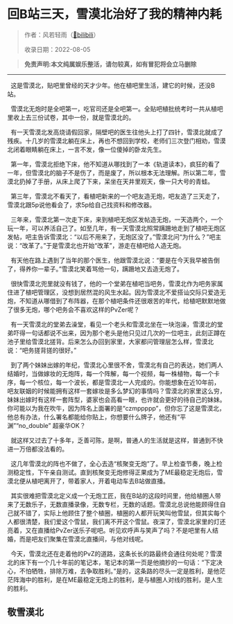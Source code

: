 # 回B站三天，雪漠北治好了我的精神内耗

> 作者：风若轻雨（[🔗bilibili](https://www.bilibili.com/read/cv17898916)）
>
> 收录日期：2022-08-05

> **免责声明:本文纯属娱乐整活，请勿较真，如有冒犯将会立马删除**
---
  这是雪漠北，贴吧里曾经的天才少年。他在植吧里生活，建它的时候，还没B站。

  雪漠北无炮时是全吧第一，吃官司还是全吧第一。全贴吧植批统考时一共从植吧里收上去三份试卷，其中一份，就是雪漠北的。

  有一天雪漠北发高烧请假回家，隔壁吧的医生往他头上打了四针，雪漠北就成了残疾。十几岁的雪漠北躺在床上，再也不想回到学校，老师们三次登门相劝，雪漠北闭着眼睛躺在床上，一言不发，像一位傻掉的卧龙先生。

  第一年，雪漠北拒绝下床，他不知道从哪找到了一本《轨道读本》，疯狂的看了一年，但雪漠北的脑子不是伤了，而是废了，所以根本无法理解。所以第二年，雪漠北扔掉了手册，从床上爬了下来，呆坐在天井里观天，像一只大号的青蛙。

  第三年，雪漠北不看天了，看植吧新来的一个吧友造无炮，吧友造了三天走了，雪漠北跟5p说他看会了，求5p给自己找资料和修改器。

  三年来，雪漠北第一次走下床，来到植吧无炮区发帖造无炮，一天造两个，一个玩一年，可以养活自己了。如至几年，有一天雪漠北照常蹒跚地走到了植吧无炮区发帖，吧主告诉雪漠北：“以后不用来了，无炮区没了。”雪漠北问“为什么？”吧主说：“改革了。”于是雪漠北也开始“改革”，游走在植吧给人造无炮。

  有天他在路上遇到了当年的那个医生，他跟雪漠北说：“要是在今天我早被告倒了，得养你一辈子。”雪漠北笑着骂他一句，蹒跚地又去造无炮了。

  很快雪漠北兜里就没有钱了，他的一个堂弟在植吧当吧务，雪漠北作为吧务家属住进了植吧管理区，没想到居然混的风生水起。因为雪漠北不爱搭讪交际只爱造无炮，不知道从哪借到了布阵器，在那个植吧条件还很艰苦的年代，给植吧默默地做了很多无炮，哪个吧务会不喜欢这样的PvZer呢？

  有一天雪漠北的堂弟去澡堂，看见一个老头和雪漠北坐在一块泡澡，雪漠北的堂弟吓得一句话都说不出来，因为那个老头是他只见过几次的一位吧主，此刻正蹲在池子里给雪漠北搓背。后来怎么办回到家里，大家都问管理层怎么样，雪漠北说：“吧务搓背搓的很好。”

  到了两个妹妹出嫁的年纪，雪漠北心里很不舍，雪漠北有自己的表达，她们两人结婚时，当做嫁妆的无炮阵，每一个阵解，每一个视频，每一株植物，每一个卡序，每一个核位，每一个波长，都是雪漠北一人完成的。你能想象在近10年前，吧友联姻的时候能拥有这样一套嫁妆是多么梦幻的事情吗？雪漠北的家里这么穷，妹妹出嫁时有这样一套阵型，婆家也会高看一眼，也许就会更好的待自己的妹妹。你可能以为我在吹牛，因为阵名上面署的是“czmppppp”，但你忘了这是雪漠北，他总有办法，什么署名都能给你贴上，你想要什么牌子，他还有“平渊”“no_double” 超豪华OK？

  就这样又过去了十多年，乏善可陈，是啊，普通人的生活就是这样，普通到不快进一万倍都没法看的。

  这几年雪漠北的阵也不做了，全心去造“核聚变无炮”了。早上检查节奏，晚上检测稳定性，下午亲自测试。直到核聚变无炮修得正果成为了ME最稳定无炮后，雪漠北便从植吧离开了，带着家人，开着电动车去B站做直播。

  其实很难把雪漠北定义成一个无炮工匠，我在B站的这段时间里，他给植圈人带来了无数乐子，无数直播录像，无数专栏，无数的话题。雪漠北总说他能顾得住自己就不错了，实际上他顾住了整个植圈，植圈的人都开玩笑叫他雪鼠，但其实每个人都很清楚，我们爱这个雪鼠，我们离不开这个雪鼠。夜深了，雪漠北家里的灯还亮着，又在直播给PvZer送乐子呢吧。听见欢呼声与笑声了吗？不是吧里有人结婚，而是吧友们聚集在雪漠北直播间，与他对线呢。

  今天，雪漠北还在走着他的PvZ的道路，这条长长的路最终会通往何处呢？雪漠北的床下有一个几十年前的笔记本，笔记本的第一页是他摘抄的一句话：“下定决心，不怕牺牲，排除万难，去争取胜利。”是的，这条路的尽头一定是胜利，是他茫茫阵海中的胜利，是在ME最稳定无炮上的胜利，是与植圈人对线的胜利，是人生的胜利。

## 敬雪漠北